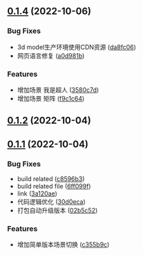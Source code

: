 ## [0.1.4](https://github.com/LanHao0/myArtWorksIn3D/compare/v0.1.2...v0.1.4) (2022-10-06)


### Bug Fixes

* 3d model生产环境使用CDN资源 ([da8fc06](https://github.com/LanHao0/myArtWorksIn3D/commit/da8fc06b98a5dd694d01aa5f70ffe3d8e067c3bf))
* 网页语言修复 ([a0d981b](https://github.com/LanHao0/myArtWorksIn3D/commit/a0d981bcf7c3cbe0ef9d59fd8300e6a85958c5d7))


### Features

* 增加场景 我是超人 ([3580c7d](https://github.com/LanHao0/myArtWorksIn3D/commit/3580c7d86ce881307d3f6b9afa7c300802d85a82))
* 增加场景 矩阵 ([f9c1c64](https://github.com/LanHao0/myArtWorksIn3D/commit/f9c1c647a29660a442ceed16f6c6f11f757c4f99))



## [0.1.2](https://github.com/LanHao0/myArtWorksIn3D/compare/v0.1.1...v0.1.2) (2022-10-04)



## [0.1.1](https://github.com/LanHao0/myArtWorksIn3D/compare/3a120ae6d34d20687ab7041539dece9d98147d2b...v0.1.1) (2022-10-04)


### Bug Fixes

* build related ([c8596b3](https://github.com/LanHao0/myArtWorksIn3D/commit/c8596b3c307301b14b03d2fb9ce016d097f4cf5a))
* build related file ([6ff099f](https://github.com/LanHao0/myArtWorksIn3D/commit/6ff099f8617d1895e167f3abaca2b216ab4e5c4d))
* link ([3a120ae](https://github.com/LanHao0/myArtWorksIn3D/commit/3a120ae6d34d20687ab7041539dece9d98147d2b))
* 代码逻辑优化 ([30d0eca](https://github.com/LanHao0/myArtWorksIn3D/commit/30d0eca3730b95c96b46a0496709aa2e7bf4af46))
* 打包自动升级版本 ([02b5c52](https://github.com/LanHao0/myArtWorksIn3D/commit/02b5c52615958e1a73f29ed01e3bd5417c3d332f))


### Features

* 增加简单版本场景切换 ([c355b9c](https://github.com/LanHao0/myArtWorksIn3D/commit/c355b9cdf17c3f4d98d83f08f49bc06b9e019a1b))



